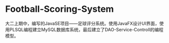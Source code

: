 # Football-Scoring-System
大二上期中，编写的JavaSE项目——足球评分系统。使用JavaFX设计UI界面，使用PLSQL编程建立MySQL数据库系统，最后建立了DAO-Service-Controll的编程模型。
